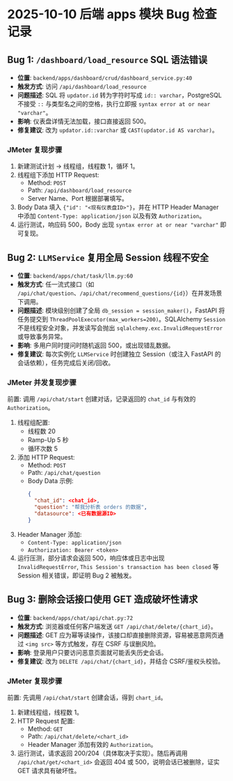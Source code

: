 # 2025-10-10 后端 apps 模块 Bug 检查记录

## Bug 1: `/dashboard/load_resource` SQL 语法错误
- **位置**: `backend/apps/dashboard/crud/dashboard_service.py:40`
- **触发方式**: 访问 `/api/dashboard/load_resource`
- **问题描述**: SQL 将 `updator.id` 转为字符时写成 `id:: varchar`，PostgreSQL 不接受 `::` 与类型名之间的空格，执行立即报 `syntax error at or near "varchar"`。
- **影响**: 仪表盘详情无法加载，接口直接返回 500。
- **修复建议**: 改为 `updator.id::varchar` 或 `CAST(updator.id AS varchar)`。

### JMeter 复现步骤
1. 新建测试计划 → 线程组，线程数 1，循环 1。
2. 线程组下添加 HTTP Request:
   - Method: `POST`
   - Path: `/api/dashboard/load_resource`
   - Server Name、Port 根据部署填写。
3. Body Data 填入 `{"id": "<现有仪表盘ID>"}`，并在 HTTP Header Manager 中添加 `Content-Type: application/json` 以及有效 `Authorization`。
4. 运行测试，响应码 500，Body 出现 `syntax error at or near "varchar"` 即可复现。

## Bug 2: `LLMService` 复用全局 Session 线程不安全
- **位置**: `backend/apps/chat/task/llm.py:60`
- **触发方式**: 任一流式接口（如 `/api/chat/question`、`/api/chat/recommend_questions/{id}`）在并发场景下调用。
- **问题描述**: 模块级别创建了全局 `db_session = session_maker()`，FastAPI 将任务提交到 `ThreadPoolExecutor(max_workers=200)`。SQLAlchemy `Session` 不是线程安全对象，并发读写会抛出 `sqlalchemy.exc.InvalidRequestError` 或导致事务异常。
- **影响**: 多用户同时提问时随机返回 500，或出现错乱数据。
- **修复建议**: 每次实例化 `LLMService` 时创建独立 Session（或注入 FastAPI 的会话依赖），任务完成后关闭/回收。

### JMeter 并发复现步骤
前置: 调用 `/api/chat/start` 创建对话，记录返回的 `chat_id` 与有效的 `Authorization`。

1. 线程组配置:
   - 线程数 20
   - Ramp-Up 5 秒
   - 循环次数 5
2. 添加 HTTP Request:
   - Method: `POST`
   - Path: `/api/chat/question`
   - Body Data 示例:
     ```json
     {
       "chat_id": <chat_id>,
       "question": "帮我分析表 orders 的数据",
       "datasource": <已有数据源ID>
     }
     ```
3. Header Manager 添加:
   - `Content-Type: application/json`
   - `Authorization: Bearer <token>`
4. 运行压测，部分请求会返回 500，响应体或日志中出现 `InvalidRequestError`, `This Session's transaction has been closed` 等 Session 相关错误，即证明 Bug 2 被触发。

## Bug 3: 删除会话接口使用 GET 造成破坏性请求
- **位置**: `backend/apps/chat/api/chat.py:72`
- **触发方式**: 浏览器或任何客户端发送 `GET /api/chat/delete/{chart_id}`。
- **问题描述**: GET 应为幂等读操作，该接口却直接删除资源，容易被恶意网页通过 `<img src>` 等方式触发，存在 CSRF 与误删风险。
- **影响**: 登录用户只要访问恶意页面就可能丢失历史会话。
- **修复建议**: 改为 `DELETE /api/chat/{chart_id}`，并结合 CSRF/鉴权头校验。

### JMeter 复现步骤
前置: 先调用 `/api/chat/start` 创建会话，得到 `chart_id`。

1. 新建线程组，线程数 1。
2. HTTP Request 配置:
   - Method: `GET`
   - Path: `/api/chat/delete/<chart_id>`
   - Header Manager 添加有效的 `Authorization`。
3. 运行测试，请求返回 200/204（具体取决于实现）。随后再调用 `/api/chat/get/<chart_id>` 会返回 404 或 500，说明会话已被删除，证实 GET 请求具有破坏性。
